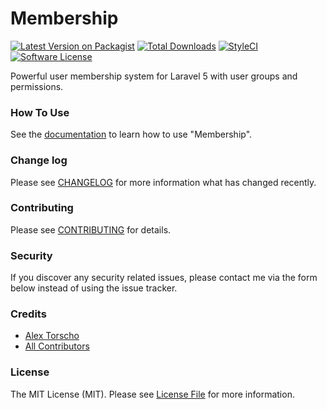 # Membership

[![Latest Version on Packagist][ico-version]][link-packagist]
[![Total Downloads][ico-downloads]][link-downloads]
[![StyleCI][ico-styleci]][link-styleci]
[![Software License][ico-license]][link-license]

Powerful user membership system for Laravel 5 with user groups and permissions.

### How To Use
See the [documentation][link-howto] to learn how to use "Membership".

### Change log

Please see [CHANGELOG][link-changelog] for more information what has changed recently.

### Contributing

Please see [CONTRIBUTING][link-contributing] for details.

### Security

If you discover any security related issues, please contact me via the form below instead of using the issue tracker.

### Credits

- [Alex Torscho][link-author]
- [All Contributors][link-contributors]

### License

The MIT License (MIT). Please see [License File][link-license] for more information.

[ico-version]: https://poser.pugx.org/atorscho/membership/version
[ico-license]: https://poser.pugx.org/atorscho/membership/license
[ico-downloads]: https://poser.pugx.org/atorscho/membership/downloads
[ico-styleci]: https://styleci.io/repos/40326779/shield?style=flat

[link-packagist]: https://packagist.org/packages/atorscho/membership
[link-downloads]: https://packagist.org/packages/atorscho/membership
[link-styleci]: https://styleci.io/repos/40326779
[link-author]: https://github.com/atorscho
[link-contributors]: https://github.com/atorscho/membership/graphs/contributors
[link-contributing]: https://github.com/atorscho/membership/blob/master/CONTRIBUTING.md
[link-changelog]: https://github.com/atorscho/membership/blob/master/CHANGELOG.md
[link-license]: https://github.com/atorscho/membership/blob/master/LICENSE.md
[link-howto]: https://alextorscho.com/docs/user-membership
